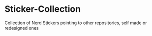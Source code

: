 # Sticker-Collection
Collection of Nerd Stickers pointing to other repositories, self made or redesigned ones

